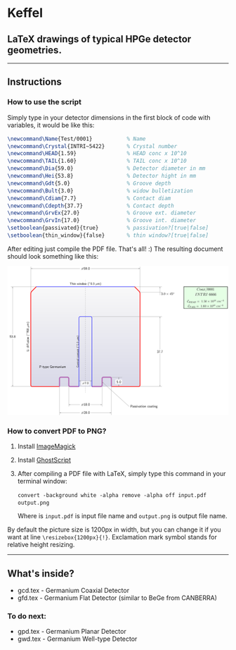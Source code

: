 # Keffel

## LaTeX drawings of typical HPGe detector geometries.

---

## Instructions

### How to use the script

Simply type in your detector dimensions in the first block of code with variables, it would be like this:

```latex
\newcommand\Name{Test/0001}           % Name
\newcommand\Crystal{INTRI~5422}       % Crystal number
\newcommand\HEAD{1.59}                % HEAD conc x 10^10
\newcommand\TAIL{1.60}                % TAIL conc x 10^10
\newcommand\Dia{59.0}                 % Detector diameter in mm
\newcommand\Hei{53.8}                 % Detector hight in mm
\newcommand\Gdt{5.0}                  % Groove depth
\newcommand\Bult{3.0}                 % widow bulletization
\newcommand\Cdiam{7.7}                % Contact diam 
\newcommand\Cdepth{37.7}              % Contact depth
\newcommand\GrvEx{27.0}               % Groove ext. diameter
\newcommand\GrvIn{17.0}               % Groove int. diameter
\setboolean{passivated}{true}         % passivation?[true|false]
\setboolean{thin_window}{false}       % thin window?[true|false]
```

After editing just compile the PDF file. That's all! :) 
The resulting document should look something like this:

![Example drawing](https://github.com/framesfree/Keffel/blob/master/example.png)

### How to convert PDF to PNG?

1. Install [ImageMagick](https://imagemagick.org/script/download.php)

2. Install [GhostScript](https://www.ghostscript.com/download/gsdnld.html)

2. After compiling a PDF file with LaTeX, simply type this command in your terminal window:

    `convert -background white -alpha remove -alpha off input.pdf output.png`

    Where is `input.pdf` is input file name and `output.png` is output file name.

By default the picture size is 1200px in width, but you can change it if you want at line `\resizebox{1200px}{!}`. Exclamation mark symbol stands for relative height resizing.

---

## What's inside?

- gcd.tex - Germanium Coaxial Detector
- gfd.tex - Germanium Flat Detector (similar to BeGe from CANBERRA)

### To do next:

- gpd.tex - Germanium Planar Detector
- gwd.tex - Germanium Well-type Detector

